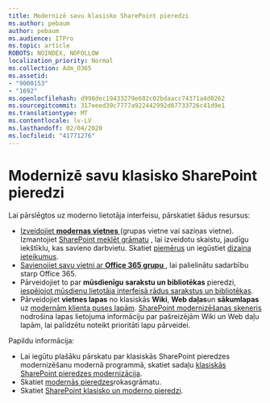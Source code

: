 ```yaml
---
title: Modernizē savu klasisko SharePoint pieredzi
ms.author: pebaum
author: pebaum
ms.audience: ITPro
ms.topic: article
ROBOTS: NOINDEX, NOFOLLOW
localization_priority: Normal
ms.collection: Adm_O365
ms.assetid:
- "9000153"
- "1692"
ms.openlocfilehash: d998dec19433279e602c02bdaacc74371a4d0262
ms.sourcegitcommit: 317eeed39c7777a922442992d67733726c41d9e1
ms.translationtype: MT
ms.contentlocale: lv-LV
ms.lasthandoff: 02/04/2020
ms.locfileid: "41771276"
---
```

# <a name="modernize-your-classic-sharepoint-experience"></a>Modernizē savu klasisko SharePoint pieredzi

Lai pārslēgtos uz moderno lietotāja interfeisu, pārskatiet šādus resursus:

- [Izveidojiet **modernas vietnes** ](https://support.office.com/article/create-a-team-site-in-sharepoint-ef10c1e7-15f3-42a3-98aa-b5972711777d) (grupas vietne vai saziņas vietne). Izmantojiet [SharePoint meklēt grāmatu](https://lookbook.microsoft.com/assets/SharePoint_lookbook_2019.pdf) , lai izveidotu skaistu, jaudīgu iekštīklu, kas savieno darbvietu. Skatiet [piemērus](https://lookbook.microsoft.com/) un iegūstiet [dizaina ieteikumus](https://spdesign.azurewebsites.net/).
- [Savienojiet savu vietni ar **Office 365 grupu** ](https://docs.microsoft.com/sharepoint/dev/transform/modernize-connect-to-office365-group) , lai palielinātu sadarbību starp Office 365.
- Pārveidojiet to par **mūsdienīgu sarakstu un bibliotēkas** pieredzi, [iespējojot mūsdienu lietotāja interfeisā rādus sarakstus un bibliotēkas](https://docs.microsoft.com/sharepoint/dev/transform/modernize-userinterface-lists-and-libraries).
- Pārveidojiet **vietnes lapas** no klasiskās **Wiki**, **Web daļas**un **sākumlapas** uz [modernām klienta puses lapām](https://docs.microsoft.com/sharepoint/dev/transform/modernize-userinterface-site-pages). [SharePoint modernizēšanas skeneris](https://docs.microsoft.com/sharepoint/dev/transform/modernize-scanner) nodrošina lapas lietojuma informāciju par pašreizējām Wiki un Web daļu lapām, lai palīdzētu noteikt prioritāti lapu pārveidei.

Papildu informācija:

- Lai iegūtu plašāku pārskatu par klasiskās SharePoint pieredzes modernizēšanu modernā programmā, skatiet sadaļu [klasiskās SharePoint pieredzes modernizācija](https://docs.microsoft.com/sharepoint/dev/transform/modernize-classic-sites).
- Skatiet [modernās pieredzes](https://docs.microsoft.com/sharepoint/guide-to-sharepoint-modern-experience)rokasgrāmatu.
- Skatiet [SharePoint klasisko un moderno pieredzi](https://support.office.com/article/sharepoint-classic-and-modern-experiences-5725c103-505d-4a6e-9350-300d3ec7d73f).
